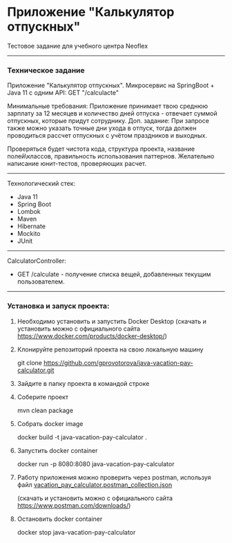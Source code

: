 # Приложение "Калькулятор отпускных"

Тестовое задание для учебного центра Neoflex

____
### Техническое задание
Приложение "Калькулятор отпускных". Микросервис на SpringBoot + Java 11 c одним API: GET "/calculacte"

Минимальные требования: Приложение принимает твою среднюю зарплату за 12 месяцев и количество дней отпуска - отвечает 
суммой отпускных, которые придут сотруднику. Доп. задание: При запросе также можно указать точные дни ухода в отпуск, 
тогда должен проводиться рассчет отпускных с учётом праздников и выходных.

Проверяться будет чистота кода, структура проекта, название полей\классов, правильность использования паттернов. 
Желательно написание юнит-тестов, проверяющих расчет.
____
Технологический стек:
* Java 11
* Spring Boot
* Lombok
* Maven
* Hibernate
* Mockito
* JUnit
____

CalculatorController:
* GET /calculate - получение списка вещей, добавленных текущим пользователем.

____
### Установка и запуск проекта:
1. Необходимо установить и запустить Docker Desktop (скачать и установить можно с официального сайта https://www.docker.com/products/docker-desktop/)

2. Клонируйте репозиторий проекта на свою локальную машину

    git clone https://github.com/gprovotorova/java-vacation-pay-calculator.git

3. Зайдите в папку проекта в командой строке

4. Соберите проект

    mvn clean package

5. Собрать docker image

    docker build -t java-vacation-pay-calculator .

6. Запустить docker container 

    docker run -p 8080:8080 java-vacation-pay-calculator

7. Работу приложения можно проверить через postman, используя файл [vacation_pay_calculator.postman_collection.json](vacation_pay_calculator.postman_collection.json)
   
   (скачать и установить можно с официального сайта https://www.postman.com/downloads/)

8. Остановить docker container

    docker stop java-vacation-pay-calculator
